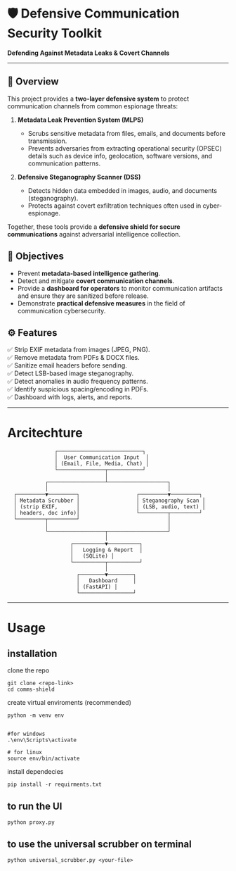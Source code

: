 # 🛡️ Defensive Communication Security Toolkit  
**Defending Against Metadata Leaks & Covert Channels**

---

## 📖 Overview
This project provides a **two-layer defensive system** to protect communication channels from common espionage threats:  

1. **Metadata Leak Prevention System (MLPS)**  
   - Scrubs sensitive metadata from files, emails, and documents before transmission.  
   - Prevents adversaries from extracting operational security (OPSEC) details such as device info, geolocation, software versions, and communication patterns.  

2. **Defensive Steganography Scanner (DSS)**  
   - Detects hidden data embedded in images, audio, and documents (steganography).  
   - Protects against covert exfiltration techniques often used in cyber-espionage.  

Together, these tools provide a **defensive shield for secure communications** against adversarial intelligence collection.  



## 🎯 Objectives
- Prevent **metadata-based intelligence gathering**.  
- Detect and mitigate **covert communication channels**.  
- Provide a **dashboard for operators** to monitor communication artifacts and ensure they are sanitized before release.  
- Demonstrate **practical defensive measures** in the field of communication cybersecurity.  

## ⚙️ Features
✅ Strip EXIF metadata from images (JPEG, PNG).  
✅ Remove metadata from PDFs & DOCX files.  
✅ Sanitize email headers before sending.  
✅ Detect LSB-based image steganography.  
✅ Detect anomalies in audio frequency patterns.  
✅ Identify suspicious spacing/encoding in PDFs.  
✅ Dashboard with logs, alerts, and reports.  

---
# Arcitechture 

                   ┌───────────────────────────┐
                   │  User Communication Input  │
                   │ (Email, File, Media, Chat) │
                   └───────────────┬───────────┘
                                   │
                ┌──────────────────┴───────────────────┐
                │                                      │
      ┌─────────▼─────────┐                  ┌─────────▼─────────┐
      │ Metadata Scrubber │                  │ Steganography Scan │
      │ (strip EXIF,      │                  │ (LSB, audio, text) │
      │ headers, doc info)│                  └─────────┬─────────┘
      └─────────┬─────────┘                            │
                │                                      │
                └──────────────────┬───────────────────┘
                                   │
                        ┌──────────▼──────────┐
                        │   Logging & Report  │
                        │   (SQLite) │
                        └──────────┬──────────┘
                                   │
                          ┌────────▼────────┐
                          │   Dashboard     │
                          │ (FastAPI) │
                          └─────────────────┘

---
# Usage 

## installation 

clone the repo
```
git clone <repo-link>
cd comms-shield
```
create virtual enviroments (recommended)

```
python -m venv env


#for windows
.\env\Scripts\activate

# for linux
source env/bin/activate 
```


install dependecies 

```
pip install -r requirments.txt
```

## to run the UI 

```
python proxy.py
```

## to use the universal scrubber on terminal 

```
python universal_scrubber.py <your-file>
```
